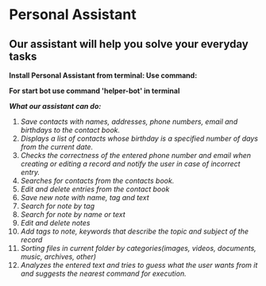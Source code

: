 # Personal Assistant
## Our assistant will help you solve your everyday tasks
**Install Personal Assistant from terminal: Use command:**

**For start bot use command 'helper-bot' in terminal**

***What our assistant can do:***
1. *Save contacts with names, addresses, phone numbers, email and birthdays to the contact book.*
2. *Displays a list of contacts whose birthday is a specified number of days from the current date.*
3. *Checks the correctness of the entered phone number and email when creating or editing a record and notify the user in case of incorrect entry.*
4. *Searches for contacts from the contacts book.*
5. *Edit and delete entries from the contact book*
6. *Save new note with name, tag and text*
7. *Search for note by tag*
8. *Search for note by name or text*
9. *Edit and delete notes*
10. *Add tags to note, keywords that describe the topic and subject of the record*
11. *Sorting files in current folder by categories(images, videos, documents, music, archives, other)*
12. *Analyzes the entered text and tries to guess what the user wants from it and suggests the nearest command for execution.*